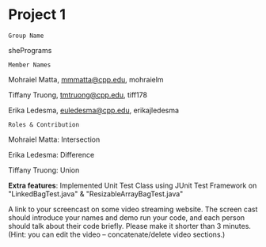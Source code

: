 # Project 1
 
    Group Name
shePrograms

    Member Names
Mohraiel Matta, mmmatta@cpp.edu, mohraielm

Tiffany Truong, tmtruong@cpp.edu, tiff178

Erika Ledesma, euledesma@cpp.edu, erikajledesma

    Roles & Contribution

Mohraiel Matta: Intersection

Erika Ledesma: Difference

Tiffany Truong: Union


**Extra features**: Implemented Unit Test Class using JUnit Test Framework on "LinkedBagTest.java" & "ResizableArrayBagTest.java" 

A link to your screencast on some video streaming website. The screen cast should introduce your names and demo run your code, and each person should talk about their code briefly. Please make it shorter than 3 minutes. (Hint: you can edit the video – concatenate/delete video sections.)
